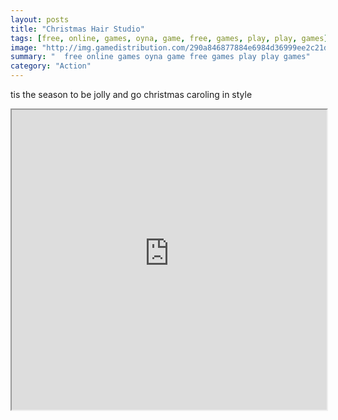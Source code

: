 ```yaml
---
layout: posts
title: "Christmas Hair Studio"
tags: [free, online, games, oyna, game, free, games, play, play, games]
image: "http://img.gamedistribution.com/290a846877884e6984d36999ee2c21d6.jpg"
summary: "  free online games oyna game free games play play games"
category: "Action"
---
```


tis the season to be jolly and go christmas caroling in style

<iframe width="100%" height="480px;" src="http://flash.gamedistribution.com?game=290a846877884e6984d36999ee2c21d6"></iframe>